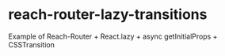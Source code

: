# reach-router-lazy-transitions
Example of Reach-Router + React.lazy + async getInitialProps + CSSTransition
